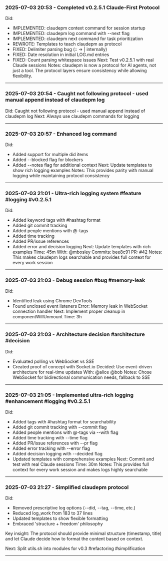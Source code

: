 

### 2025-07-03 20:53 - Completed v0.2.5.1 Claude-First Protocol
Did:
- IMPLEMENTED: claudepm context command for session startup
- IMPLEMENTED: claudepm log command with --next flag
- IMPLEMENTED: claudepm next command for task prioritization
- REWROTE: Templates to teach claudepm as protocol
- FIXED: Delimiter parsing bug (:: → | internally)
- FIXED: Date resolution in initial LOG.md entries
- FIXED: Count parsing whitespace issues
Next: Test v0.2.5.1 with real Claude sessions
Notes: claudepm is now a protocol for AI agents, not just a tool. The protocol layers ensure consistency while allowing flexibility.

---


### 2025-07-03 20:54 - Caught not following protocol - used manual append instead of claudepm log
Did: Caught not following protocol - used manual append instead of claudepm log
Next: Always use claudepm commands for logging

---


### 2025-07-03 20:57 - Enhanced log command
Did:
- Added support for multiple did items
- Added --blocked flag for blockers
- Added --notes flag for additional context
Next: Update templates to show rich logging examples
Notes: This provides parity with manual logging while maintaining protocol consistency

---


### 2025-07-03 21:01 - Ultra-rich logging system #feature #logging #v0.2.5.1
Did:
- Added keyword tags with #hashtag format
- Added git commit tracking
- Added people mentions with @-tags
- Added time tracking
- Added PR/issue references
- Added error and decision logging
Next: Update templates with rich examples
Time: 45m
With: @mbosley
Commits: bee8c91
PR: #42
Notes: This makes claudepm logs searchable and provides full context for every work session

---


### 2025-07-03 21:03 - Debug session #bug #memory-leak
Did:
- Identified leak using Chrome DevTools
- Found unclosed event listeners
Error: Memory leak in WebSocket connection handler
Next: Implement proper cleanup in componentWillUnmount
Time: 3h

---


### 2025-07-03 21:03 - Architecture decision #architecture #decision
Did:
- Evaluated polling vs WebSocket vs SSE
- Created proof of concept with Socket.io
Decided: Use event-driven architecture for real-time updates
With: @alice @bob
Notes: Chose WebSocket for bidirectional communication needs, fallback to SSE

---


### 2025-07-03 21:05 - Implemented ultra-rich logging #enhancement #logging #v0.2.5.1
Did:
- Added tags with #hashtag format for searchability
- Added git commit tracking with --commit flag
- Added people mentions with @-tags via --with flag
- Added time tracking with --time flag
- Added PR/issue references with --pr flag
- Added error tracking with --error flag
- Added decision logging with --decided flag
- Updated templates with comprehensive examples
Next: Commit and test with real Claude sessions
Time: 30m
Notes: This provides full context for every work session and makes logs highly searchable

---


### 2025-07-03 21:27 - Simplified claudepm protocol
Did:
- Removed prescriptive log options (--did, --tag, --time, etc.)
- Reduced log_work from 183 to 37 lines
- Updated templates to show flexible formatting
- Embraced 'structure + freedom' philosophy

Key insight: The protocol should provide minimal structure (timestamp, title) and let Claude decide how to format the content based on context.

Next: Split utils.sh into modules for v0.3
#refactoring #simplification

---
